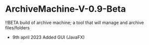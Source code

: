 # ArchiveMachine-V-0.9-Beta
!!BETA build of archive machine; a tool that will manage and archive files/folders


* 9th april 2023 Added GUI (JavaFX)
